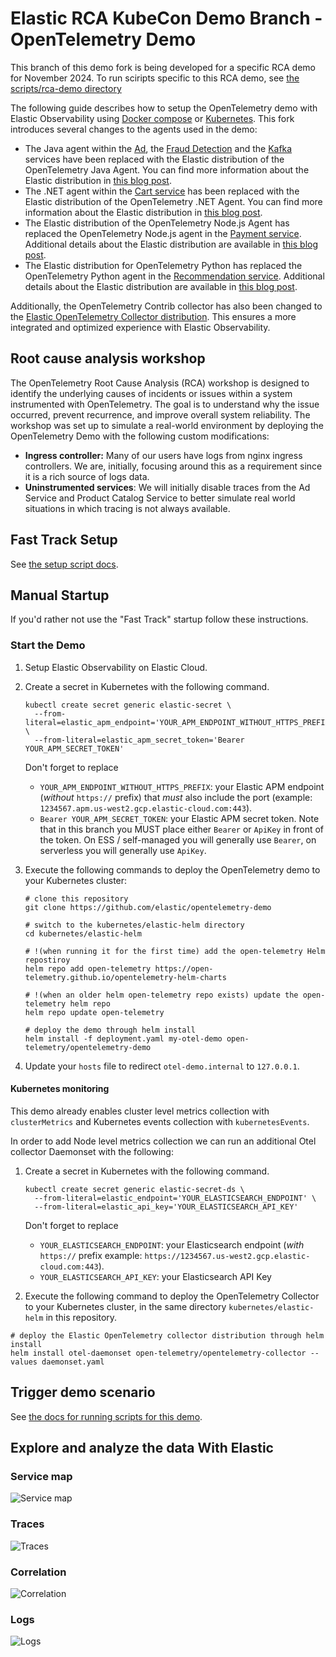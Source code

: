 <!-- markdownlint-disable-next-line -->
# Elastic RCA KubeCon Demo Branch - OpenTelemetry Demo

This branch of this demo fork is being developed for a specific RCA demo for November 2024. To run sciripts specific to this RCA demo, see [the scripts/rca-demo directory](./scripts/rca-demo/README.md)

The following guide describes how to setup the OpenTelemetry demo with Elastic Observability using [Docker compose](#docker-compose) or [Kubernetes](#kubernetes). This fork introduces several changes to the agents used in the demo:

- The Java agent within the [Ad](../src/adservice/Dockerfile.elastic), the [Fraud Detection](../src/frauddetectionservice/Dockerfile.elastic) and the [Kafka](../src/kafka/Dockerfile.elastic) services have been replaced with the Elastic distribution of the OpenTelemetry Java Agent. You can find more information about the Elastic distribution in [this blog post](https://www.elastic.co/observability-labs/blog/elastic-distribution-opentelemetry-java-agent).
- The .NET agent within the [Cart service](../src/cartservice/src/Directory.Build.props) has been replaced with the Elastic distribution of the OpenTelemetry .NET Agent. You can find more information about the Elastic distribution in [this blog post](https://www.elastic.co/observability-labs/blog/elastic-opentelemetry-distribution-dotnet-applications).
- The Elastic distribution of the OpenTelemetry Node.js Agent has replaced the OpenTelemetry Node.js agent in the [Payment service](../src/paymentservice/package.json). Additional details about the Elastic distribution are available in [this blog post](https://www.elastic.co/observability-labs/blog/elastic-opentelemetry-distribution-node-js).
- The Elastic distribution for OpenTelemetry Python has replaced the OpenTelemetry Python agent in the [Recommendation service](..src/recommendationservice/requirements.txt). Additional details about the Elastic distribution are available in [this blog post](https://www.elastic.co/observability-labs/blog/elastic-opentelemetry-distribution-python).

Additionally, the OpenTelemetry Contrib collector has also been changed to the [Elastic OpenTelemetry Collector distribution](https://github.com/elastic/elastic-agent/blob/main/internal/pkg/otel/README.md). This ensures a more integrated and optimized experience with Elastic Observability.

## Root cause analysis workshop

The OpenTelemetry Root Cause Analysis (RCA) workshop is designed to identify the underlying causes of incidents or issues within a system instrumented with OpenTelemetry. The goal is to understand why the issue occurred, prevent recurrence, and improve overall system reliability. The workshop was set up to simulate a real-world environment by deploying the OpenTelemetry Demo with the following custom modifications:

- **Ingress controller:** Many of our users have logs from nginx ingress controllers. We are, initially, focusing around this as a requirement since it is a rich source of logs data.
- **Uninstrumented services**: We will initially disable traces from the Ad Service and Product Catalog Service to better simulate real world situations in which tracing is not always available.

## Fast Track Setup

See [the setup script docs](./scripts/rca-demo/README.md).

## Manual Startup

If you'd rather not use the "Fast Track" startup follow these instructions.

### Start the Demo

1. Setup Elastic Observability on Elastic Cloud.
2. Create a secret in Kubernetes with the following command.
   ```
   kubectl create secret generic elastic-secret \
     --from-literal=elastic_apm_endpoint='YOUR_APM_ENDPOINT_WITHOUT_HTTPS_PREFIX' \
     --from-literal=elastic_apm_secret_token='Bearer YOUR_APM_SECRET_TOKEN'
   ```
   Don't forget to replace
   - `YOUR_APM_ENDPOINT_WITHOUT_HTTPS_PREFIX`: your Elastic APM endpoint (_without_ `https://` prefix) that _must_ also include the port (example: `1234567.apm.us-west2.gcp.elastic-cloud.com:443`).
   - `Bearer YOUR_APM_SECRET_TOKEN`: your Elastic APM secret token. Note that in this branch you MUST place either `Bearer` or `ApiKey` in front of the token. On ESS / self-managed you will generally use `Bearer`, on serverless you will generally use `ApiKey`.
3. Execute the following commands to deploy the OpenTelemetry demo to your Kubernetes cluster:

   ```
   # clone this repository
   git clone https://github.com/elastic/opentelemetry-demo

   # switch to the kubernetes/elastic-helm directory
   cd kubernetes/elastic-helm

   # !(when running it for the first time) add the open-telemetry Helm repostiroy
   helm repo add open-telemetry https://open-telemetry.github.io/opentelemetry-helm-charts

   # !(when an older helm open-telemetry repo exists) update the open-telemetry helm repo
   helm repo update open-telemetry

   # deploy the demo through helm install
   helm install -f deployment.yaml my-otel-demo open-telemetry/opentelemetry-demo
   ```

4. Update your `hosts` file to redirect `otel-demo.internal` to `127.0.0.1`.

#### Kubernetes monitoring

This demo already enables cluster level metrics collection with `clusterMetrics` and
Kubernetes events collection with `kubernetesEvents`.

In order to add Node level metrics collection we can run an additional Otel collector Daemonset with the following:

1. Create a secret in Kubernetes with the following command.

   ```
   kubectl create secret generic elastic-secret-ds \
     --from-literal=elastic_endpoint='YOUR_ELASTICSEARCH_ENDPOINT' \
     --from-literal=elastic_api_key='YOUR_ELASTICSEARCH_API_KEY'
   ```

   Don't forget to replace

   - `YOUR_ELASTICSEARCH_ENDPOINT`: your Elasticsearch endpoint (_with_ `https://` prefix example: `https://1234567.us-west2.gcp.elastic-cloud.com:443`).
   - `YOUR_ELASTICSEARCH_API_KEY`: your Elasticsearch API Key

2. Execute the following command to deploy the OpenTelemetry Collector to your Kubernetes cluster, in the same directory `kubernetes/elastic-helm` in this repository.

```
# deploy the Elastic OpenTelemetry collector distribution through helm install
helm install otel-daemonset open-telemetry/opentelemetry-collector --values daemonset.yaml
```

## Trigger demo scenario

See [the docs for running scripts for this demo](./scripts/rca-demo/README.md).

## Explore and analyze the data With Elastic

### Service map

![Service map](service-map.png "Service map")

### Traces

![Traces](trace.png "Traces")

### Correlation

![Correlation](correlation.png "Correlation")

### Logs

![Logs](logs.png "Logs")
